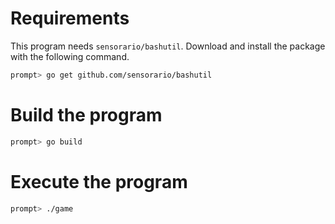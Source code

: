 # Requirements

This program needs `sensorario/bashutil`. Download and install the package with the following command.

```bash
prompt> go get github.com/sensorario/bashutil
```

# Build the program

```bash
prompt> go build
```

# Execute the program

```bash
prompt> ./game
```
